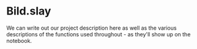 # Bild.slay
We can write out our project description here as well as the various descriptions of the functions used throughout - as they'll show up on the notebook.
